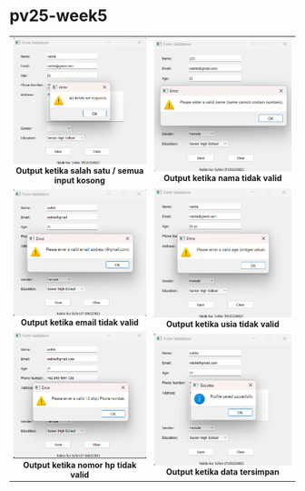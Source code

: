 # pv25-week5
<table align="center">
  <tr>
    <td align="center">
      <img src="1.png" width="400"/><br>
      <b>Output ketika salah satu / semua input kosong</b>
    </td>
    <td align="center">
      <img src="2.png" width="400"/><br>
      <b>Output ketika nama tidak valid</b>
    </td>
  </tr>
  <tr>
    <td align="center">
      <img src="3.png" width="400"/><br>
      <b>Output ketika email tidak valid</b>
    </td>
    <td align="center">
      <img src="4.png" width="400"/><br>
      <b>Output ketika usia tidak valid </b>
    </td>
  </tr>
  <tr>
    <td align="center">
      <img src="5.png" width="400"/><br>
      <b>Output ketika nomor hp tidak valid </b>
    </td>
    <td align="center">
      <img src="6.png" width="400"/><br>
      <b>Output ketika data tersimpan</b>
    </td>
  </tr>
</table>
